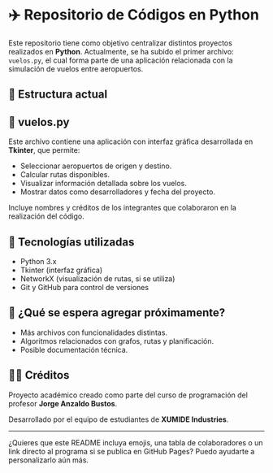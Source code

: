# ✈️ Repositorio de Códigos en Python

Este repositorio tiene como objetivo centralizar distintos proyectos realizados en **Python**. Actualmente, se ha subido el primer archivo: `vuelos.py`, el cual forma parte de una aplicación relacionada con la simulación de vuelos entre aeropuertos.

## 📁 Estructura actual
 
## 🛫 vuelos.py

Este archivo contiene una aplicación con interfaz gráfica desarrollada en **Tkinter**, que permite:

- Seleccionar aeropuertos de origen y destino.
- Calcular rutas disponibles.
- Visualizar información detallada sobre los vuelos.
- Mostrar datos como desarrolladores y fecha del proyecto.

Incluye nombres y créditos de los integrantes que colaboraron en la realización del código.

## 🧠 Tecnologías utilizadas

- Python 3.x
- Tkinter (interfaz gráfica)
- NetworkX (visualización de rutas, si se utiliza)
- Git y GitHub para control de versiones

## 🧱 ¿Qué se espera agregar próximamente?

- Más archivos con funcionalidades distintas.
- Algoritmos relacionados con grafos, rutas y planificación.
- Posible documentación técnica.

## 👨‍🏫 Créditos

Proyecto académico creado como parte del curso de programación del profesor **Jorge Anzaldo Bustos**.

Desarrollado por el equipo de estudiantes de **XUMIDE Industries**.

---

¿Quieres que este README incluya emojis, una tabla de colaboradores o un link directo al programa si se publica en GitHub Pages? Puedo ayudarte a personalizarlo aún más.
